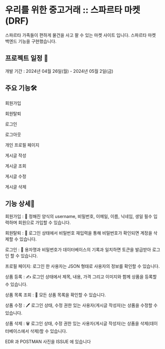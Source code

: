 # 우리를 위한 중고거래 :: 스파르타 마켓(DRF)

스파르타 가족들이 편하게 물건을 사고 팔 수 있는 마켓 사이트 입니다.
스파르타 마켓 백엔드 기능을 구현했습니다.



## 프로젝트 일정 📅

개발 기간 : 2024년 04월 26일(월) - 2024년 05월 2일(금)

## 주요 기능🛠️

회원가입


회원탈퇴


로그인


로그아웃


개인 프로필 페이지


게시글 작성


게시글 조회


게시글 수정


게시글 삭제





## 기능 상세🚀

회원가입 : 📝 정해진 양식의 username, 비밀번호, 이메일, 이름, 닉네임, 생일 필수 입력하며 회원으로 가입할 수 있습니다.



회원탈퇴 : 📝 로그인 상태에서 비밀번호 재입력을 통해 비밀번호가 확인되면 계정을 삭제할 수 있습니다.



로그인 : 🔐 용자명과 비밀번호가 데이터베이스의 기록과 일치하면 토큰을 발급받아 로그인 할 수 있습니다.



프로필 페이지: 로그인 한 사용자는 JSON 형태로 사용자의 정보를 확인할 수 있습니다.



상품 등록 : ✍️ 로그인 상태에서 제목, 내용, 가격 그리고 이미지와 함께 상품을 등록할 수 있습니다.



상품 목록 조회 : 📝 모든 상품 목록을 확인할 수 있습니다.



상품 수정 : 🖊️ 로그인 상태, 수정 권한 있는 사용자(게시글 작성자)는 상품을 수정할 수 있습니다.



상품 삭제 : 🗑️ 로그인 상태, 수정 권한 있는 사용자(게시글 작성자)는 상품을 삭제(데이터베이스에서 삭제)할 수 있습니다. 



EDR 과 POSTMAN 사진을 ISSUE 에 있습니다





